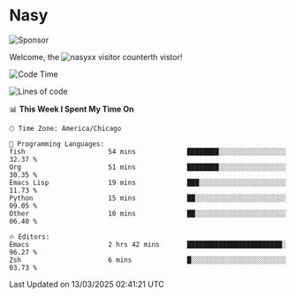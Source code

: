 # Nasy

<!--
<p align="center">
<img height="200" src="https://github-readme-stats.vercel.app/api?username=nasyxx&count_private=true&show_icons=true&theme=dracula&include_all_commits=true"/>
<img height="200" src="https://github-readme-stats.vercel.app/api/top-langs/?username=nasyxx&theme=dracula&hide=html,jupyter+notebook&count_private=true&show_icons=true"/>
</p>

  
----------------
-->

![Sponsor](https://img.shields.io/static/v1.svg?label=Sponsor&message=%E2%9D%A4&logo=GitHub&style=flat&color=pink)
 
Welcome, the ![nasyxx visitor counter](https://count.getloli.com/get/@nasyxx?theme=rule34)th vistor!
 
<!--START_SECTION:waka-->
![Code Time](http://img.shields.io/badge/Code%20Time-4%2C739%20hrs%2038%20mins-blue)

![Lines of code](https://img.shields.io/badge/From%20Hello%20World%20I%27ve%20Written-6.3%20million%20lines%20of%20code-blue)

📊 **This Week I Spent My Time On** 

```text
🕑︎ Time Zone: America/Chicago

💬 Programming Languages: 
fish                     54 mins             ████████░░░░░░░░░░░░░░░░░   32.37 % 
Org                      51 mins             ████████░░░░░░░░░░░░░░░░░   30.35 % 
Emacs Lisp               19 mins             ███░░░░░░░░░░░░░░░░░░░░░░   11.73 % 
Python                   15 mins             ██░░░░░░░░░░░░░░░░░░░░░░░   09.05 % 
Other                    10 mins             ██░░░░░░░░░░░░░░░░░░░░░░░   06.40 % 

🔥 Editors: 
Emacs                    2 hrs 42 mins       ████████████████████████░   96.27 % 
Zsh                      6 mins              █░░░░░░░░░░░░░░░░░░░░░░░░   03.73 % 
```


 Last Updated on 13/03/2025 02:41:21 UTC
<!--END_SECTION:waka-->

<!-- ![visitors](https://visitor-badge.laobi.icu/badge?page_id=nasyxx.nasyxx) -->

